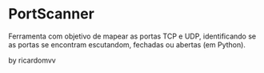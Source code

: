 # PortScanner
Ferramenta com objetivo de mapear as portas TCP e UDP, identificando se as portas se encontram escutandom, fechadas ou abertas (em Python).

by ricardomvv
